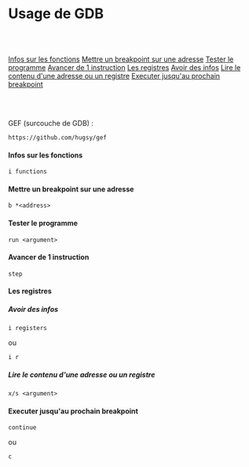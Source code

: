 # Usage de GDB 

<br>
<br>

[Infos sur les fonctions](#Infos-sur-les-fonctions)
[Mettre un breakpoint sur une adresse](#Mettre-un-breakpoint-sur-une-adresse)
[Tester le programme](#Tester-le-programme)
[Avancer de 1 instruction](#Avancer-de-1-instruction)
[Les registres](#Les-registres)
  [Avoir des infos](#Avoir-des-infos)
  [Lire le contenu d'une adresse ou un registre](#Lire-le-contenu-d'une-adresse-ou-un-registre)
[Executer jusqu'au prochain breakpoint](#Executer-jusqu'au-prochain-breakpoint)
  
<br>
<br>

GEF (surcouche de GDB) : 

```
https://github.com/hugsy/gef
```

#### Infos sur les fonctions

```
i functions
```

#### Mettre un breakpoint sur une adresse

```
b *<address>
```

#### Tester le programme

```
run <argument>
```

#### Avancer de 1 instruction

```
step
```

#### Les registres

##### Avoir des infos

```
i registers
```
ou 
```
i r
```

##### Lire le contenu d'une adresse ou un registre

```
x/s <argument>
```

#### Executer jusqu'au prochain breakpoint

```
continue
```

ou
```
c
```
